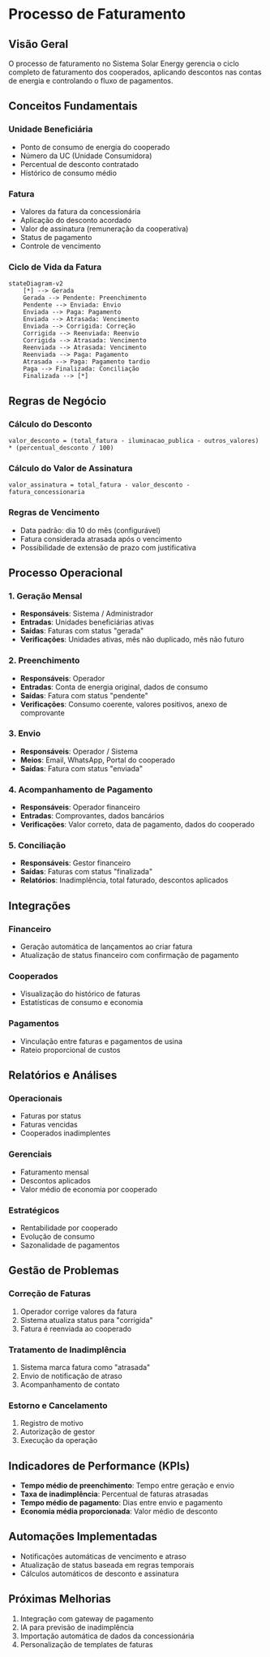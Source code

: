
# Processo de Faturamento

## Visão Geral

O processo de faturamento no Sistema Solar Energy gerencia o ciclo completo de faturamento dos cooperados, aplicando descontos nas contas de energia e controlando o fluxo de pagamentos.

## Conceitos Fundamentais

### Unidade Beneficiária
- Ponto de consumo de energia do cooperado
- Número da UC (Unidade Consumidora)
- Percentual de desconto contratado
- Histórico de consumo médio

### Fatura
- Valores da fatura da concessionária
- Aplicação do desconto acordado
- Valor de assinatura (remuneração da cooperativa)
- Status de pagamento
- Controle de vencimento

### Ciclo de Vida da Fatura

```mermaid
stateDiagram-v2
    [*] --> Gerada
    Gerada --> Pendente: Preenchimento
    Pendente --> Enviada: Envio
    Enviada --> Paga: Pagamento
    Enviada --> Atrasada: Vencimento
    Enviada --> Corrigida: Correção
    Corrigida --> Reenviada: Reenvio
    Corrigida --> Atrasada: Vencimento
    Reenviada --> Atrasada: Vencimento
    Reenviada --> Paga: Pagamento
    Atrasada --> Paga: Pagamento tardio
    Paga --> Finalizada: Conciliação
    Finalizada --> [*]
```

## Regras de Negócio

### Cálculo do Desconto
```
valor_desconto = (total_fatura - iluminacao_publica - outros_valores) * (percentual_desconto / 100)
```

### Cálculo do Valor de Assinatura
```
valor_assinatura = total_fatura - valor_desconto - fatura_concessionaria
```

### Regras de Vencimento
- Data padrão: dia 10 do mês (configurável)
- Fatura considerada atrasada após o vencimento
- Possibilidade de extensão de prazo com justificativa

## Processo Operacional

### 1. Geração Mensal
- **Responsáveis**: Sistema / Administrador
- **Entradas**: Unidades beneficiárias ativas
- **Saídas**: Faturas com status "gerada"
- **Verificações**: Unidades ativas, mês não duplicado, mês não futuro

### 2. Preenchimento
- **Responsáveis**: Operador
- **Entradas**: Conta de energia original, dados de consumo
- **Saídas**: Fatura com status "pendente"
- **Verificações**: Consumo coerente, valores positivos, anexo de comprovante

### 3. Envio
- **Responsáveis**: Operador / Sistema
- **Meios**: Email, WhatsApp, Portal do cooperado
- **Saídas**: Fatura com status "enviada"

### 4. Acompanhamento de Pagamento
- **Responsáveis**: Operador financeiro
- **Entradas**: Comprovantes, dados bancários
- **Verificações**: Valor correto, data de pagamento, dados do cooperado

### 5. Conciliação
- **Responsáveis**: Gestor financeiro
- **Saídas**: Faturas com status "finalizada"
- **Relatórios**: Inadimplência, total faturado, descontos aplicados

## Integrações

### Financeiro
- Geração automática de lançamentos ao criar fatura
- Atualização de status financeiro com confirmação de pagamento

### Cooperados
- Visualização do histórico de faturas
- Estatísticas de consumo e economia

### Pagamentos
- Vinculação entre faturas e pagamentos de usina
- Rateio proporcional de custos

## Relatórios e Análises

### Operacionais
- Faturas por status
- Faturas vencidas
- Cooperados inadimplentes

### Gerenciais
- Faturamento mensal
- Descontos aplicados
- Valor médio de economia por cooperado

### Estratégicos
- Rentabilidade por cooperado
- Evolução de consumo
- Sazonalidade de pagamentos

## Gestão de Problemas

### Correção de Faturas
1. Operador corrige valores da fatura
2. Sistema atualiza status para "corrigida"
3. Fatura é reenviada ao cooperado

### Tratamento de Inadimplência
1. Sistema marca fatura como "atrasada"
2. Envio de notificação de atraso
3. Acompanhamento de contato

### Estorno e Cancelamento
1. Registro de motivo
2. Autorização de gestor
3. Execução da operação

## Indicadores de Performance (KPIs)
- **Tempo médio de preenchimento**: Tempo entre geração e envio
- **Taxa de inadimplência**: Percentual de faturas atrasadas
- **Tempo médio de pagamento**: Dias entre envio e pagamento
- **Economia média proporcionada**: Valor médio de desconto

## Automações Implementadas
- Notificações automáticas de vencimento e atraso
- Atualização de status baseada em regras temporais
- Cálculos automáticos de desconto e assinatura

## Próximas Melhorias
1. Integração com gateway de pagamento
2. IA para previsão de inadimplência
3. Importação automática de dados da concessionária
4. Personalização de templates de faturas
